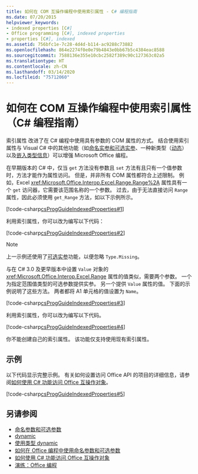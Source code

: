 ```yaml
---
title: 如何在 COM 互操作编程中使用索引属性 - C# 编程指南
ms.date: 07/20/2015
helpviewer_keywords:
- indexed properties [C#]
- Office programming [C#], indexed properties
- properties [C#], indexed
ms.assetid: 756bfc1e-7c28-4d4d-b114-ac9288c73882
ms.openlocfilehash: 864e2274f0e0e79b4843e0bb67b5c4384eac8588
ms.sourcegitcommit: 7588136e355e10cbc2582f389c90c127363c02a5
ms.translationtype: HT
ms.contentlocale: zh-CN
ms.lasthandoff: 03/14/2020
ms.locfileid: "75712060"
---
```

# <a name="how-to-use-indexed-properties-in-com-interop-programming-c-programming-guide"></a>如何在 COM 互操作编程中使用索引属性（C# 编程指南）
索引属性  改进了在 C# 编程中使用具有参数的 COM 属性的方式。 结合使用索引属性与 Visual C# 中的其他功能（如[命名实参和可选实参](../classes-and-structs/named-and-optional-arguments.md)、一种新类型（[动态](../../language-reference/builtin-types/reference-types.md)）以及[嵌入类型信息](../../../standard/assembly/embed-types-visual-studio.md)）可以增强 Microsoft Office 编程。  
  
 在早期版本的 C# 中，仅当 `get` 方法没有参数且 `set` 方法有且只有一个值参数时，方法才能作为属性访问。 但是，并非所有 COM 属性都符合上述限制。 例如，Excel <xref:Microsoft.Office.Interop.Excel.Range.Range%2A> 属性具有一个 `get` 访问器，它需要该范围名称的一个参数。 过去，由于无法直接访问 `Range` 属性，因此必须使用 `get_Range` 方法，如以下示例所示。  
  
 [!code-csharp[csProgGuideIndexedProperties#1](~/samples/snippets/csharp/VS_Snippets_VBCSharp/csprogguideindexedproperties/cs/program.cs#1)]  
  
 利用索引属性，你可以改为编写以下代码：  
  
 [!code-csharp[csProgGuideIndexedProperties#2](~/samples/snippets/csharp/VS_Snippets_VBCSharp/csprogguideindexedproperties/cs/program.cs#2)]  
  
> [!NOTE]
> 上一示例还使用了[可选实参](../classes-and-structs/named-and-optional-arguments.md)功能，以便忽略 `Type.Missing`。  
  
 与在 C# 3.0 及更早版本中设置 `Value` 对象的 <xref:Microsoft.Office.Interop.Excel.Range> 属性的值类似，需要两个参数。 一个为指定范围值类型的可选参数提供实参。 另一个提供 `Value` 属性的值。 下面的示例说明了这些方法。 两者都将 A1 单元格的值设置为 `Name`。
  
 [!code-csharp[csProgGuideIndexedProperties#3](~/samples/snippets/csharp/VS_Snippets_VBCSharp/csprogguideindexedproperties/cs/program.cs#3)]  
  
 利用索引属性，你可以改为编写以下代码。  
  
 [!code-csharp[csProgGuideIndexedProperties#4](~/samples/snippets/csharp/VS_Snippets_VBCSharp/csprogguideindexedproperties/cs/program.cs#4)]  
  
 你不能创建自己的索引属性。 该功能仅支持使用现有索引属性。  
  
## <a name="example"></a>示例  
 以下代码显示完整示例。 有关如何设置访问 Office API 的项目的详细信息，请参阅[如何使用 C# 功能访问 Office 互操作对象](./how-to-access-office-onterop-objects.md)。
  
 [!code-csharp[csProgGuideIndexedProperties#5](~/samples/snippets/csharp/VS_Snippets_VBCSharp/csprogguideindexedproperties/cs/program.cs#5)]  
  
## <a name="see-also"></a>另请参阅

- [命名参数和可选参数](../classes-and-structs/named-and-optional-arguments.md)
- [dynamic](../../language-reference/builtin-types/reference-types.md)
- [使用类型 dynamic](../types/using-type-dynamic.md)
- [如何在 Office 编程中使用命名参数和可选参数](../classes-and-structs/how-to-use-named-and-optional-arguments-in-office-programming.md)
- [如何使用 C# 功能访问 Office 互操作对象](./how-to-access-office-onterop-objects.md)
- [演练：Office 编程](./walkthrough-office-programming.md)

